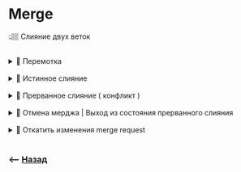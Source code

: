 
# Merge
👆🏽 Слияние двух веток  

<br>

  
<details>
<summary> 🔹 Перемотка </summary>

https://github.com/webster6667/documentation/assets/83826752/5bde9959-9cf3-44d4-b048-25e879e355d4    

👆 Смена вершины ветки `master`, на коммит вершины ветки `fix`  
&emsp;&emsp; ❗ Произойдет только в том случаи, если вершиной ветки `master` будет тот коммит, от которого был создан `fix`

</details>

  
<br>

   

<details>
<summary> 🔹 Истинное слияние </summary>

<br>

```shell
git merge feature
```
👆 Создание нового комита, в котором обьеденены комиты из двух веток


</details>

<br>

<details>
<summary> 🔹 Прерванное слияние ( конфликт ) </summary>

<br>

👆 Состояние когда на ветках в одном и том же месте кода, были выполненны разные изменения, и при попытки слияния образовался конфликт

&emsp;&emsp; 🎯 Проект переходит в состояние `прерванного коммита`, требуя от разработчика решения конфликта, и последующего коммита

&emsp;&emsp; 📗 Пока конфликт не решен, коммит который мы хотим слить в ветку `HEAD`, записываеться в переменную `MERGE_HEAD`

</details>

<br>

<details>
<summary> 🔹 Отмена мерджа | Выход из состояния прерванного слияния</summary>
  
<br>

🎯 `git reset --hard`   
&emsp;&emsp; 👆 Откинет на состояние ветки, до попытки слияни, но сотрет все незакомиченные изменения в `workDirectory`  

🎯 `git reset --merge`   
&emsp;&emsp; 👆 Откинет на состояние ветки, до попытки слияни, но сохранит все незакомиченные изменения, которые не учавствовали в слиянии

🛑 Лучше сделать комит перед мерджем, так как при откате можно запутаться, а лишний коммит потом засквошить



</details>

<br>

<details>
<summary> 🔹 Откатить изменения merge request</summary>

<br>

```shell
git reset --hard 'comitHashBeforeMergeRequestOnBranch'
```
👆 Переключиться на комит до комита слияния  


</details>

<br>

### ⟵ **<a href="../../readme.md">Назад</a>**
